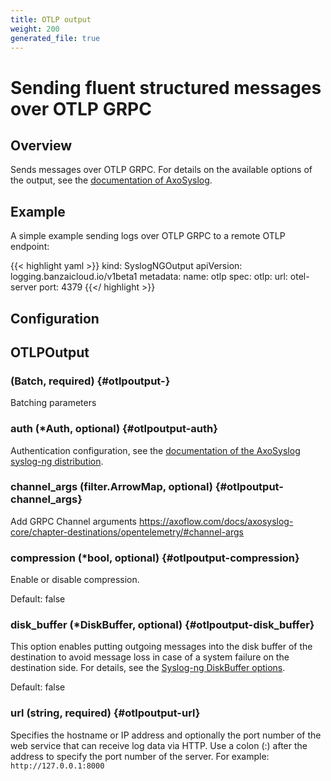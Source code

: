 ```yaml
---
title: OTLP output
weight: 200
generated_file: true
---
```


# Sending fluent structured messages over OTLP GRPC
## Overview

Sends messages over OTLP GRPC. For details on the available options of the output, see the [documentation of AxoSyslog](https://axoflow.com/docs/axosyslog-core/chapter-destinations/opentelemetry/).

## Example

A simple example sending logs over OTLP GRPC to a remote OTLP endpoint:

{{< highlight yaml >}}
kind: SyslogNGOutput
apiVersion: logging.banzaicloud.io/v1beta1
metadata:
  name: otlp
spec:
  otlp:
    url: otel-server
    port: 4379
{{</ highlight >}}



## Configuration
## OTLPOutput

###  (Batch, required) {#otlpoutput-}

Batching parameters 


### auth (*Auth, optional) {#otlpoutput-auth}

Authentication configuration, see the [documentation of the AxoSyslog syslog-ng distribution](https://axoflow.com/docs/axosyslog-core/chapter-destinations/destination-syslog-ng-otlp/#auth). 


### channel_args (filter.ArrowMap, optional) {#otlpoutput-channel_args}

Add GRPC Channel arguments https://axoflow.com/docs/axosyslog-core/chapter-destinations/opentelemetry/#channel-args 


### compression (*bool, optional) {#otlpoutput-compression}

Enable or disable compression.

Default: false

### disk_buffer (*DiskBuffer, optional) {#otlpoutput-disk_buffer}

This option enables putting outgoing messages into the disk buffer of the destination to avoid message loss in case of a system failure on the destination side. For details, see the [Syslog-ng DiskBuffer options](../disk_buffer/).

Default: false

### url (string, required) {#otlpoutput-url}

Specifies the hostname or IP address and optionally the port number of the web service that can receive log data via HTTP. Use a colon (:) after the address to specify the port number of the server. For example: `http://127.0.0.1:8000` 



